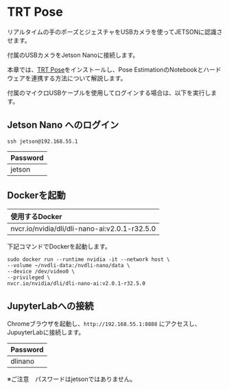 # TRT Pose

リアルタイムの手のポーズとジェスチャをUSBカメラを使ってJETSONに認識させます。

付属のUSBカメラをJetson Nanoに接続します。

本章では、[TRT Pose](https://github.com/NVIDIA-AI-IOT/trt_pose)をインストールし、Pose EstimationのNotebookとハードウェアを連携する方法について解説します。

付属のマイクロUSBケーブルを使用してログインする場合は、以下を実行します。

## Jetson Nano へのログイン

```
ssh jetson@192.168.55.1
```

|Password|
|:--|
|jetson|

## Dockerを起動

|使用するDocker|
|:--|
|nvcr.io/nvidia/dli/dli-nano-ai:v2.0.1-r32.5.0|

下記コマンドでDockerを起動します。

```
sudo docker run --runtime nvidia -it --network host \
--volume ~/nvdli-data:/nvdli-nano/data \
--device /dev/video0 \
--privileged \
nvcr.io/nvidia/dli/dli-nano-ai:v2.0.1-r32.5.0
```

## JupyterLabへの接続

Chromeブラウザを起動し、`http://192.168.55.1:8888` にアクセスし、JupuyterLabに接続します。

|Password|
|:--|
|dlinano|

※ご注意　パスワードはjetsonではありません。
